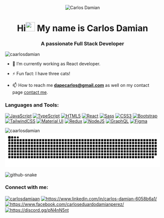 <p align="center">
  <img src="https://i.imgur.com/iXuL1HG.png" width="60%" alt="Carlos Damian" />
</p>
<h1 align="center">Hi<img src="https://raw.githubusercontent.com/iampavangandhi/iampavangandhi/master/gifs/Hi.gif" width="30px" height='30px'> My name is Carlos Damian</h1>
<h3 align="center">A passionate Full Stack Developer</h3>

<p align="left"> <img src="https://komarev.com/ghpvc/?username=caarlosdamian&label=Profile%20views&color=0e75b6&style=flat" alt="caarlosdamian" /> </p>
 
- 🌱 I’m currently working as React developer.

- ⚡ Fun fact: I have three cats!

- 📫 How to reach me **dapecarlos@gmail.com** as well on my contact page [contact me](https://carlosdamian.netlify.app/).

<h3 align="left">Languages and Tools:</h3>
<p align="left">
<a href="https://developer.mozilla.org/en-US/docs/Web/JavaScript" target="_blank" rel="noreferrer"><img src="https://raw.githubusercontent.com/danielcranney/readme-generator/main/public/icons/skills/javascript-colored.svg" width="36" height="36" alt="JavaScript" /></a>
<a href="https://www.typescriptlang.org/" target="_blank" rel="noreferrer"><img src="https://raw.githubusercontent.com/danielcranney/readme-generator/main/public/icons/skills/typescript-colored.svg" width="36" height="36" alt="TypeScript" /></a>
<a href="https://developer.mozilla.org/en-US/docs/Glossary/HTML5" target="_blank" rel="noreferrer"><img src="https://raw.githubusercontent.com/danielcranney/readme-generator/main/public/icons/skills/html5-colored.svg" width="36" height="36" alt="HTML5" /></a>
<a href="https://reactjs.org/" target="_blank" rel="noreferrer"><img src="https://raw.githubusercontent.com/danielcranney/readme-generator/main/public/icons/skills/react-colored.svg" width="36" height="36" alt="React" /></a>
<a href="https://sass-lang.com/" target="_blank" rel="noreferrer"><img src="https://raw.githubusercontent.com/danielcranney/readme-generator/main/public/icons/skills/sass-colored.svg" width="36" height="36" alt="Sass" /></a>
<a href="https://www.w3.org/TR/CSS/#css" target="_blank" rel="noreferrer"><img src="https://raw.githubusercontent.com/danielcranney/readme-generator/main/public/icons/skills/css3-colored.svg" width="36" height="36" alt="CSS3" /></a>
<a href="https://getbootstrap.com/" target="_blank" rel="noreferrer"><img src="https://raw.githubusercontent.com/danielcranney/readme-generator/main/public/icons/skills/bootstrap-colored.svg" width="36" height="36" alt="Bootstrap" /></a>
<a href="https://tailwindcss.com/" target="_blank" rel="noreferrer"><img src="https://raw.githubusercontent.com/danielcranney/readme-generator/main/public/icons/skills/tailwindcss-colored.svg" width="36" height="36" alt="TailwindCSS" /></a>
<a href="https://mui.com/" target="_blank" rel="noreferrer"><img src="https://raw.githubusercontent.com/danielcranney/readme-generator/main/public/icons/skills/materialui-colored.svg" width="36" height="36" alt="Material UI" /></a>
<a href="https://redux.js.org/" target="_blank" rel="noreferrer"><img src="https://raw.githubusercontent.com/danielcranney/readme-generator/main/public/icons/skills/redux-colored.svg" width="36" height="36" alt="Redux" /></a>
<a href="https://nodejs.org/en/" target="_blank" rel="noreferrer"><img src="https://raw.githubusercontent.com/danielcranney/readme-generator/main/public/icons/skills/nodejs-colored.svg" width="36" height="36" alt="NodeJS" /></a>
<a href="https://graphql.org/" target="_blank" rel="noreferrer"><img src="https://raw.githubusercontent.com/danielcranney/readme-generator/main/public/icons/skills/graphql-colored.svg" width="36" height="36" alt="GraphQL" /></a>
<a href="https://www.figma.com/" target="_blank" rel="noreferrer"><img src="https://raw.githubusercontent.com/danielcranney/readme-generator/main/public/icons/skills/figma-colored.svg" width="36" height="36" alt="Figma" /></a>
</p>


<p><img align="left" src="https://github-readme-stats.vercel.app/api/top-langs?username=caarlosdamian&show_icons=true&locale=en&layout=compact" alt="caarlosdamian" /></p>

![Snake animation](https://github.com/caarlosdamian/caarlosdamian/blob/output/github-contribution-grid-snake.svg)

<picture>
  <source media="(prefers-color-scheme: dark)" srcset="github-snake-dark.svg" />
  <source media="(prefers-color-scheme: light)" srcset="github-snake.svg" />
  <img alt="github-snake" src="github-snake.svg" />
</picture>

<h3 align="left">Connect with me:</h3>
<p align="left">
<a href="https://twitter.com/carlosdamiaan" target="blank"><img align="center" src="https://raw.githubusercontent.com/rahuldkjain/github-profile-readme-generator/master/src/images/icons/Social/twitter.svg" alt="carlosdamiaan" height="20" width="30" /></a>
<a href="https://linkedin.com/in/https://www.linkedin.com/in/carlos-damian-6058b6a1/" target="blank"><img align="center" src="https://raw.githubusercontent.com/rahuldkjain/github-profile-readme-generator/master/src/images/icons/Social/linked-in-alt.svg" alt="https://www.linkedin.com/in/carlos-damian-6058b6a1/" height="20" width="30" /></a>
<a href="https://fb.com/https://www.facebook.com/carloseduardodamianperez/" target="blank"><img align="center" src="https://raw.githubusercontent.com/rahuldkjain/github-profile-readme-generator/master/src/images/icons/Social/facebook.svg" alt="https://www.facebook.com/carloseduardodamianperez/" height="20" width="30" /></a>
<a href="https://discord.gg/https://discord.gg/pN4nN5nt" target="blank"><img align="center" src="https://raw.githubusercontent.com/rahuldkjain/github-profile-readme-generator/master/src/images/icons/Social/discord.svg" alt="https://discord.gg/pN4nN5nt" height="30" width="30" /></a>
</p>
